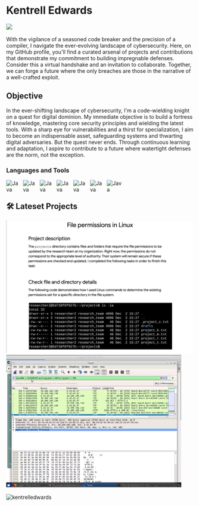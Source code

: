 # Kentrell Edwards 
<a href="https://linkedin.com/in/kentrell-edwards-907a8163"><img src="https://img.shields.io/badge/-LinkedIn-0072b1?&style=for-the-badge&logo=linkedin&logoColor=white" /></a> 


With the vigilance of a seasoned code breaker and the precision of a compiler, I navigate the ever-evolving landscape of cybersecurity.  Here, on my GitHub profile, you'll find a curated arsenal of projects and contributions that demonstrate my commitment to building impregnable defenses. Consider this a virtual handshake and an invitation to collaborate. Together, we can forge a future where the only breaches are those in the narrative of a well-crafted exploit.

## Objective
In the ever-shifting landscape of cybersecurity, I'm a code-wielding knight on a quest for digital dominion. My immediate objective is to build a fortress of knowledge, mastering core security principles and wielding the latest tools. With a sharp eye for vulnerabilities and a thirst for specialization, I aim to become an indispensable asset, safeguarding systems and thwarting digital adversaries. But the quest never ends. Through continuous learning and adaptation, I aspire to contribute to a future where watertight defenses are the norm, not the exception.

### Languages and Tools

<img align="left" alt="Java" width="35px" style="padding-right:10px;" src="https://cdn.jsdelivr.net/gh/devicons/devicon@latest/icons/python/python-original.svg" />
<img align="left" alt="Java" width="35px" style="padding-right:10px;" src="https://cdn.jsdelivr.net/gh/devicons/devicon@latest/icons/powershell/powershell-original.svg" />
<img align="left" alt="Java" width="35px" style="padding-right:10px;" src="https://cdn.jsdelivr.net/gh/devicons/devicon@latest/icons/bash/bash-original.svg" />
<img align="left" alt="Java" width="35px" style="padding-right:10px;" src="https://cdn.jsdelivr.net/gh/devicons/devicon@latest/icons/azuresqldatabase/azuresqldatabase-original.svg" />
<img align="left" alt="Java" width="35px" style="padding-right:10px;" src="https://cdn.jsdelivr.net/gh/devicons/devicon@latest/icons/linux/linux-original.svg" />
<img align="left" alt="Java" width="35px" style="padding-right:10px;" src="https://styles.redditmedia.com/t5_2qi7p/styles/communityIcon_mblaxhth04u01.png" />
<img align="left" alt="Java" width="40px" style="padding-right:10px;" src="https://static-00.iconduck.com/assets.00/wireshark-icon-512x506-zshergic.png" />
<br />

#


## 🛠️ Lateset Projects

<!-- BEGIN PROJECT CARDS -->
<a href="https://github.com/KentrellEdwards/File_Permissions_Linux" target="_blank"><img alt="File Permissions in Linus" title="File Permissions in Linux" width="500" src="https://github.com/KentrellEdwards/File_Permissions_Linux/blob/main/FilePermissionsSS.png" /></a>
<a href="https://github.com/KentrellEdwards/Wireshark_Capture_Packets" target="_blank"><img alt="Packet Capture" title="Wireshark Capture Packets" width="470" src="https://github.com/KentrellEdwards/Wireshark_Capture_Packets/blob/main/WS_capture.png" /></a>

<!-- END PROJECT CARDS -->


<p align="left"> <img src="https://komarev.com/ghpvc/?username=kentrelledwards&label=Profile%20views&color=0e75b6&style=flat" alt="kentrelledwards" /> </p>
